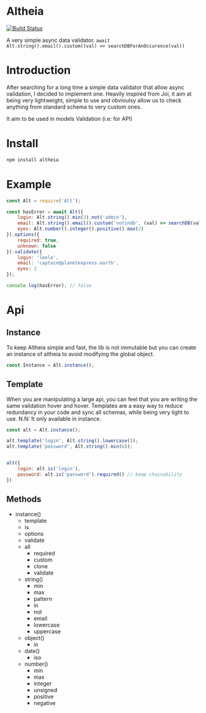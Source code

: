 # Altheia
[![Build Status](https://travis-ci.org/bodinsamuel/altheia.svg?branch=master)](https://travis-ci.org/bodinsamuel/altheia)

A very simple async data validator.
`await Alt.string().email().custom((val) => searchDBForAnOccurence(val))`

# Introduction
After searching for a long time a simple data validator that allow async validation, I decided to implement one. Heavily inspired from Joi, it aim at being very lightweight, simple to use and obvioulsy allow us to check anything from standard schema to very custom ones.

It aim to be used in models Validation (i.e: for API)

# Install
```bash
npm install altheia
```


# Example
```javascript
const Alt = require('Alt');

const hasError = await Alt({
    login: Alt.string().min(3).not('admin'),
    email: Alt.string().email().custom('notindb', (val) => searchDB(val))
    eyes: Alt.number().integer().positive().max(2)
}).options({
    required: true,
    unknown: false
}).validate({
    login: 'leela',
    email: 'captain@planetexpress.earth',
    eyes: 1
});

console.log(hasError); // false
```


# Api
## Instance
To keep Altheia simple and fast, the lib is not immutable but you can create an instance of altheia to avoid modifying the global object.

```javascript
const Instance = Alt.instance();
```

## Template
When you are manipulating a large api, you can feel that you are writing the same validation hover and hover. Templates are a easy way to reduce redundancy in your code and sync all schemas, while being very light to use.
N.N: It only available in instance.

```javascript
const alt = Alt.instance();

alt.template('login', Alt.string().lowercase());
alt.template('password', Alt.string().min(6));


alt({
    login: alt.is('login'),
    password: alt.is('password').required() // keep chainability
})
```


## Methods
- instance()
    + template
    + is
    + options
    + validate
    + all
        * required
        * custom
        * clone
        * validate
    + string()
        * min
        * max
        * pattern
        * in
        * not
        * email
        * lowercase
        * uppercase
    + object()
        * in
    + date()
        * iso
    + number()
        * min
        * max
        * integer
        * unsigned
        * positive
        * negative
